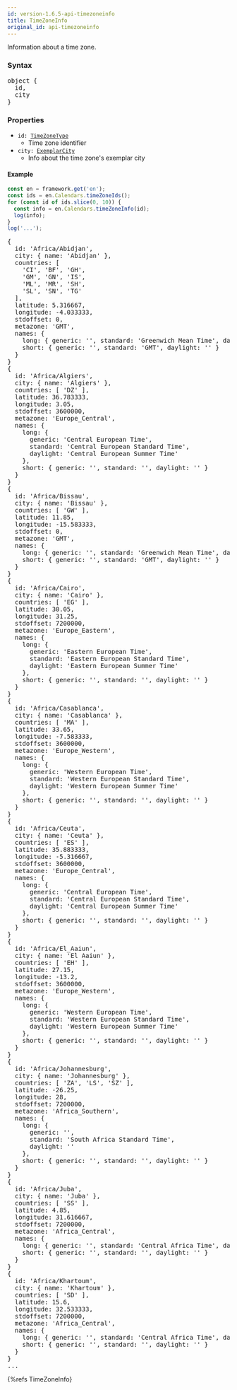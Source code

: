 ```yaml
---
id: version-1.6.5-api-timezoneinfo
title: TimeZoneInfo
original_id: api-timezoneinfo
---
```


Information about a time zone.

### Syntax

<pre class="syntax">
object {
  id,
  city
}
</pre>


### Properties

 - <code class="def">id: <span>[TimeZoneType](api-timezonetype.html)</span></code>
   - Time zone identifier
 - <code class="def">city: <span>[ExemplarCity](api-exemplarcity.html)</span></code>
   - Info about the time zone's exemplar city

#### Example

```typescript
const en = framework.get('en');
const ids = en.Calendars.timeZoneIds();
for (const id of ids.slice(0, 10)) {
  const info = en.Calendars.timeZoneInfo(id);
  log(info);
}
log('...');
```
<pre class="output">
{
  id: 'Africa/Abidjan',
  city: { name: 'Abidjan' },
  countries: [
    'CI', 'BF', 'GH',
    'GM', 'GN', 'IS',
    'ML', 'MR', 'SH',
    'SL', 'SN', 'TG'
  ],
  latitude: 5.316667,
  longitude: -4.033333,
  stdoffset: 0,
  metazone: 'GMT',
  names: {
    long: { generic: '', standard: 'Greenwich Mean Time', daylight: '' },
    short: { generic: '', standard: 'GMT', daylight: '' }
  }
}
{
  id: 'Africa/Algiers',
  city: { name: 'Algiers' },
  countries: [ 'DZ' ],
  latitude: 36.783333,
  longitude: 3.05,
  stdoffset: 3600000,
  metazone: 'Europe_Central',
  names: {
    long: {
      generic: 'Central European Time',
      standard: 'Central European Standard Time',
      daylight: 'Central European Summer Time'
    },
    short: { generic: '', standard: '', daylight: '' }
  }
}
{
  id: 'Africa/Bissau',
  city: { name: 'Bissau' },
  countries: [ 'GW' ],
  latitude: 11.85,
  longitude: -15.583333,
  stdoffset: 0,
  metazone: 'GMT',
  names: {
    long: { generic: '', standard: 'Greenwich Mean Time', daylight: '' },
    short: { generic: '', standard: 'GMT', daylight: '' }
  }
}
{
  id: 'Africa/Cairo',
  city: { name: 'Cairo' },
  countries: [ 'EG' ],
  latitude: 30.05,
  longitude: 31.25,
  stdoffset: 7200000,
  metazone: 'Europe_Eastern',
  names: {
    long: {
      generic: 'Eastern European Time',
      standard: 'Eastern European Standard Time',
      daylight: 'Eastern European Summer Time'
    },
    short: { generic: '', standard: '', daylight: '' }
  }
}
{
  id: 'Africa/Casablanca',
  city: { name: 'Casablanca' },
  countries: [ 'MA' ],
  latitude: 33.65,
  longitude: -7.583333,
  stdoffset: 3600000,
  metazone: 'Europe_Western',
  names: {
    long: {
      generic: 'Western European Time',
      standard: 'Western European Standard Time',
      daylight: 'Western European Summer Time'
    },
    short: { generic: '', standard: '', daylight: '' }
  }
}
{
  id: 'Africa/Ceuta',
  city: { name: 'Ceuta' },
  countries: [ 'ES' ],
  latitude: 35.883333,
  longitude: -5.316667,
  stdoffset: 3600000,
  metazone: 'Europe_Central',
  names: {
    long: {
      generic: 'Central European Time',
      standard: 'Central European Standard Time',
      daylight: 'Central European Summer Time'
    },
    short: { generic: '', standard: '', daylight: '' }
  }
}
{
  id: 'Africa/El_Aaiun',
  city: { name: 'El Aaiun' },
  countries: [ 'EH' ],
  latitude: 27.15,
  longitude: -13.2,
  stdoffset: 3600000,
  metazone: 'Europe_Western',
  names: {
    long: {
      generic: 'Western European Time',
      standard: 'Western European Standard Time',
      daylight: 'Western European Summer Time'
    },
    short: { generic: '', standard: '', daylight: '' }
  }
}
{
  id: 'Africa/Johannesburg',
  city: { name: 'Johannesburg' },
  countries: [ 'ZA', 'LS', 'SZ' ],
  latitude: -26.25,
  longitude: 28,
  stdoffset: 7200000,
  metazone: 'Africa_Southern',
  names: {
    long: {
      generic: '',
      standard: 'South Africa Standard Time',
      daylight: ''
    },
    short: { generic: '', standard: '', daylight: '' }
  }
}
{
  id: 'Africa/Juba',
  city: { name: 'Juba' },
  countries: [ 'SS' ],
  latitude: 4.85,
  longitude: 31.616667,
  stdoffset: 7200000,
  metazone: 'Africa_Central',
  names: {
    long: { generic: '', standard: 'Central Africa Time', daylight: '' },
    short: { generic: '', standard: '', daylight: '' }
  }
}
{
  id: 'Africa/Khartoum',
  city: { name: 'Khartoum' },
  countries: [ 'SD' ],
  latitude: 15.6,
  longitude: 32.533333,
  stdoffset: 7200000,
  metazone: 'Africa_Central',
  names: {
    long: { generic: '', standard: 'Central Africa Time', daylight: '' },
    short: { generic: '', standard: '', daylight: '' }
  }
}
...
</pre>


{%refs TimeZoneInfo}

